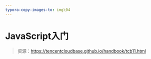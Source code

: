 ```yaml
---
typora-copy-images-to: img\04
---
```


# JavaScript入门

> 资源：<https://tencentcloudbase.github.io/handbook/tcb11.html>

